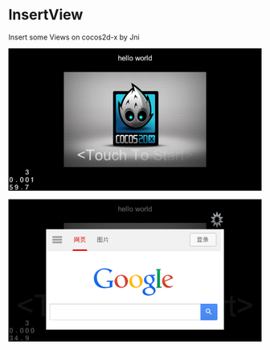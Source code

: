 InsertView
==========

Insert some Views on cocos2d-x by Jni


![Preview](InsertWebview3/shotscreen/device-2014-01-31-002352.png "android2.3.5")



![Preview](InsertWebview3/shotscreen/device-2014-01-31-002622.png "android2.3.5")
